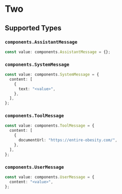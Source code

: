 # Two


## Supported Types

### `components.AssistantMessage`

```typescript
const value: components.AssistantMessage = {};
```

### `components.SystemMessage`

```typescript
const value: components.SystemMessage = {
  content: [
    {
      text: "<value>",
    },
  ],
};
```

### `components.ToolMessage`

```typescript
const value: components.ToolMessage = {
  content: [
    {
      documentUrl: "https://entire-obesity.com/",
    },
  ],
};
```

### `components.UserMessage`

```typescript
const value: components.UserMessage = {
  content: "<value>",
};
```

